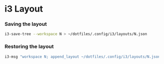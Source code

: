 
# i3 Layout


### Saving the layout
```sh
i3-save-tree --workspace N > ~/dotfiles/.config/i3/layouts/N.json
```

### Restoring the layout
```sh
i3-msg "workspace N; append_layout ~/dotfiles/.config/i3/layouts/N.json"
```
